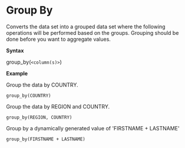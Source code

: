 # Group By

Converts the data set into a grouped data set where the following operations will be performed based on the groups. Grouping should be done before you want to aggregate values.

**Syntax**

group_by(```<column(s)>```)

**Example**  

Group the data by COUNTRY.
```
group_by(COUNTRY)  
```
 
Group the data by REGION and COUNTRY.
```
group_by(REGION, COUNTRY)  
```

Group by a dynamically generated value of 'FIRSTNAME + LASTNAME'
```
group_by(FIRSTNAME + LASTNAME)  
```
 